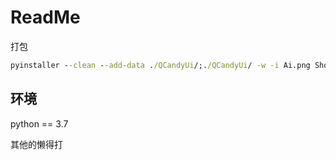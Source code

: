 # ReadMe
打包
```cmd
pyinstaller --clean --add-data ./QCandyUi/;./QCandyUi/ -w -i Ai.png Show.py DealShow.py DealUi.py Handling.py LineController.py MdbController.py PointController.py Populate.py ShowUntil.py UntilConfig.py
```
## 环境
python == 3.7

其他的懒得打